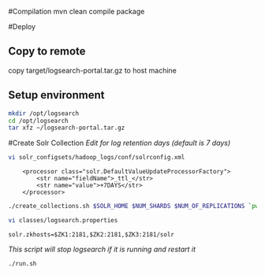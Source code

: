 <!--
{% comment %}
Licensed to the Apache Software Foundation (ASF) under one or more
contributor license agreements.  See the NOTICE file distributed with
this work for additional information regarding copyright ownership.
The ASF licenses this file to you under the Apache License, Version 2.0
(the "License"); you may not use this file except in compliance with
the License.  You may obtain a copy of the License at

http://www.apache.org/licenses/LICENSE-2.0

Unless required by applicable law or agreed to in writing, software
distributed under the License is distributed on an "AS IS" BASIS,
WITHOUT WARRANTIES OR CONDITIONS OF ANY KIND, either express or implied.
See the License for the specific language governing permissions and
limitations under the License.
{% endcomment %}
-->

#Compilation
mvn clean compile package

#Deploy
## Copy to remote
copy target/logsearch-portal.tar.gz to host machine
## Setup environment
```bash
mkdir /opt/logsearch
cd /opt/logsearch
tar xfz ~/logsearch-portal.tar.gz 
```
#Create Solr Collection
*Edit for log retention days (default is 7 days)*
```bash
vi solr_configsets/hadoop_logs/conf/solrconfig.xml
```
```
    <processor class="solr.DefaultValueUpdateProcessorFactory">
        <str name="fieldName">_ttl_</str>
        <str name="value">+7DAYS</str>
    </processor>
```
```bash
./create_collections.sh $SOLR_HOME $NUM_SHARDS $NUM_OF_REPLICATIONS `pwd`/solr_configsets
```
```bash
vi classes/logsearch.properties
```
```
solr.zkhosts=$ZK1:2181,$ZK2:2181,$ZK3:2181/solr
```
*This script will stop logsearch if it is running and restart it*
```bash
./run.sh
```
